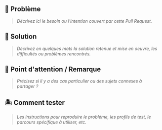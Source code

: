 ## :wrench: Problème

> _Décrivez ici le besoin ou l'intention couvert par cette Pull Request._

## :cake: Solution

> _Décrivez en quelques mots la solution retenue et mise en oeuvre, les difficultés ou problèmes rencontrés._


## :rotating_light:  Point d'attention / Remarque

> _Précisez si il y a des cas particulier ou des sujets connexes à partager ?_

## :desert_island: Comment tester

> _Les instructions pour reproduire le problème, les profils de test, le parcours spécifique à utiliser, etc._


<!--
Pour lier votre PR à une issue et que cette dernière soit fermée lorsque la PR sera mergée dans master, vous pouvez utiliser l'annotation  `fix` en précisant le numéro de la PR précéder de `#`
ex: fix #42

Cela peut aussi etre fait dans un message de commit
-->
